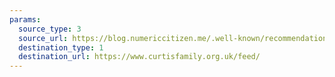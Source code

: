 ```yaml
---
params:
  source_type: 3
  source_url: https://blog.numericcitizen.me/.well-known/recommendations.opml
  destination_type: 1
  destination_url: https://www.curtisfamily.org.uk/feed/
---
```

